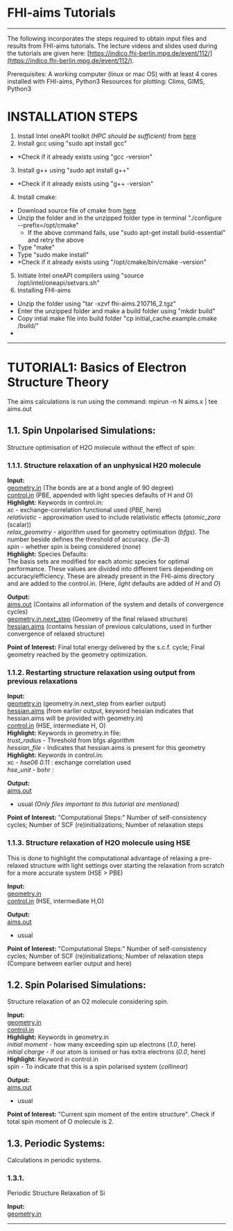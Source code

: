 # FHI-aims Tutorials
---

The following incorporates the steps required to obtain input files and results from FHI-aims tutorials. The lecture videos and slides used during the tutorials are given here: [https://indico.fhi-berlin.mpg.de/event/112/](https://indico.fhi-berlin.mpg.de/event/112/).

Prerequisites: A working computer (linux or mac OS) with at least 4 cores installed with FHI-aims, Python3
Resources for plotting: Clims, GIMS, Python3

# INSTALLATION STEPS
1. Install Intel oneAPI toolkit *(HPC should be sufficient)* from [here](https://www.intel.com/content/www/us/en/developer/tools/oneapi/toolkits.html)
2. Install gcc using "sudo apt install gcc"
  - *Check if it already exists using "gcc -version"
3. Install g++ using "sudo apt install g++"
  - *Check if it already exists using "g++ -version"
4. Install cmake:
  - Download source file of cmake from [here](https://cmake.org/download/)
  - Unzip the folder and in the unzipped folder type in terminal "./configure --prefix=/opt/cmake"
    - If the above command fails, use "sudo apt-get install build-essential" and retry the above
  - Type "make"
  - Type "sudo make install"
  - *Check if it already exists using "/opt/cmake/bin/cmake -version"
5. Initiate Intel oneAPI compilers using "source /opt/intel/oneapi/setvars.sh"
6. Installing FHI-aims
  - Unzip the folder using "tar -xzvf fhi-aims.210716_2.tgz"
  - Enter the unzipped folder and make a build folder using "mkdir build"
  - Copy intial make file into build folder "cp initial_cache.example.cmake /build/"
  -
***
# TUTORIAL1: Basics of Electron Structure Theory
The aims calculations is run using the command: mpirun -n N aims.x | tee aims.out

## 1.1. Spin Unpolarised Simulations:
Structure optimisation of H2O molecule without the effect of spin:

### 1.1.1. Structure relaxation of an unphysical H20 molecule

**Input:**<br/> 
[geometry.in](https://github.com/susmita-tripathy/fhi-aims_notes/tree/main/H2O/geometry.in) (The bonds are at a bond angle of 90 degree)<br/>
[control.in](https://github.com/susmita-tripathy/fhi-aims_notes/tree/main/H2O/control.in) (PBE, appended with light species defaults of H and O)<br/>
**Highlight:** Keywords in control.in:<br/> 
*xc* - exchange-correlation functional used (*PBE*, here)<br/>
*relativistic* - approximation used to include relativistic effects (*atomic_zora* (scalar))<br/>
*relax_geometry* - algorithm used for geometry optimisation (*bfgs*). The number beside defines the threshold of accuracy. (*5e-3*)<br/>
*spin* - whether spin is being considered (*none*)<br/>
**Highlight:** Species Defaults:<br/>
The basis sets are modified for each atomic species for optimal performance. These values are divided into different tiers depending on accuracy/efficiency. These are already present in the FHI-aims directory and are added to the control.in. (Here, *light* defaults are added of *H* and *O*)

**Output:**<br/> 
[aims.out](https://github.com/susmita-tripathy/fhi-aims_notes/tree/main/H2O/aims.out) (Contains all information of the system and details of convergence cycles)<br/>
[geometry.in.next_step](https://github.com/susmita-tripathy/fhi-aims_notes/tree/main/H2O/geometry.in.next_step) (Geometry of the final relaxed structure)<br/>
[hessian.aims](https://github.com/susmita-tripathy/fhi-aims_notes/tree/main/H2O/hessian.aims) (contains hessian of previous calculations, used in further convergence of relaxed structure)

**Point of Interest:** Final total energy delivered by the s.c.f. cycle; Final geometry reached by the geometry optimization.

### 1.1.2. Restarting structure relaxation using output from previous relaxations

**Input:**<br/>
[geometry.in](https://github.com/susmita-tripathy/fhi-aims_notes/tree/main/H2O_2/geometry.in) (geometry.in.next_step from earlier output)<br/>
[hessian.aims](https://github.com/susmita-tripathy/fhi-aims_notes/tree/main/H2O_2/hessian.aims) (from earlier output, keyword hessian indicates that hessian.aims will be provided with geometry.in)<br/>
[control.in](https://github.com/susmita-tripathy/fhi-aims_notes/tree/main/H2O_2/control.in) (HSE, intermediate H, O)<br/>
**Highlight:** Keywords in geometry.in file:<br/>
*trust_radius* - Threshold from bfgs algorithm<br/>
*hessian_file* - Indicates that hessian.aims is present for this geometry <br/>
**Highlight:** Keywords in control.in:<br/>
xc - *hse06 0.11* : exchange correlation used <br/> 
*hse_unit* - bohr : <br/>

**Output:**<br/>
[aims.out](https://github.com/susmita-tripathy/fhi-aims_notes/tree/main/H2O_2/aims.out)<br/>
+ usual *(Only files important to this tutorial are mentioned)*

**Point of Interest:** "Computational Steps:" Number of self-consistency cycles; Number of SCF (re)initializations; Number of relaxation steps

### 1.1.3. Structure relaxation of H2O molecule using HSE
This is done to highlight the computational advantage of relaxing a pre-relaxed structure with light settings over starting the relaxation from scratch for a more accurate system (HSE > PBE)

**Input:** <br/>
[geometry.in](https://github.com/susmita-tripathy/fhi-aims_notes/tree/main/H2O_3/geometry.in)<br/>
[control.in](https://github.com/susmita-tripathy/fhi-aims_notes/tree/main/H2O_3/control.in) (HSE, intermediate H,O)<br/>

**Output:** <br/>
[aims.out](https://github.com/susmita-tripathy/fhi-aims_notes/tree/main/H2O_3/aims.out)<br/>
+ usual 

**Point of Interest:** "Computational Steps:" Number of self-consistency cycles; Number of SCF (re)initializations; Number of relaxation steps (Compare between earlier output and here)  

## 1.2. Spin Polarised Simulations:
Structure relaxation of an O2 molecule considering spin.

**Input:**<br/>
[geometry.in](https://github.com/susmita-tripathy/fhi-aims_notes/blob/main/O2/geometry.in)<br/>
[control.in](https://github.com/susmita-tripathy/fhi-aims_notes/blob/main/O2/control.in)<br/>
**Highlight:** Keywords in geometry.in<br/>
*initial moment* - how many exceeding spin up electrons (*1.0*, here)<br/>
*initial charge* - if our atom is ionised or has extra electrons (*0.0*, here)<br/>
**Highlight:** Keyword in control.in<br/>
spin - To indicate that this is a spin polarised system (*collinear*)<br/>

**Output:**<br/>
[aims.out](https://github.com/susmita-tripathy/fhi-aims_notes/blob/main/O2/aims.out)<br/>
+ usual

**Point of Interest:** "Current spin moment of the entire structure". Check if total spin moment of O molecule is 2.

## 1.3. Periodic Systems:
Calculations in periodic systems.

### 1.3.1. 
Periodic Structure Relaxation of Si

**Input:**<br/>
[geometry.in]()




***


